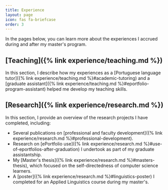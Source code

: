 ```yaml
---
title: Experience
layout: page
icon: fas fa-briefcase
order: 3
---
```

In the pages below, you can learn more about the experiences I accrued during and after my master's program. 



## [Teaching]({% link experience/teaching.md %})  
In this section, I describe how my experiences as a [Portuguese language tutor]({% link experience/teaching.md %}#academic-tutoring) and a [graduate assistant]({% link experience/teaching.md %}#eportfolio-program-assistant) helped me develop my teaching skills.

## [Research]({% link experience/research.md %}) 
In this section, I provide an overview of the research projects I have completed, including:
- Several publications on [professional and faculty development]({% link experience/research.md %}#professional-development).
- Research on [ePortfolio use]({% link experience/research.md %}#use-of-eportfolios-after-graduation) I undertook as part of my graduate assistantship.
- My [Master's thesis]({% link experience/research.md %}#masters-thesis), which focused on the self-directedness of computer science learners.
- A [poster]({% link experience/research.md %}#linguistics-poster) I completed for an Applied Linguistics course during my master's.
